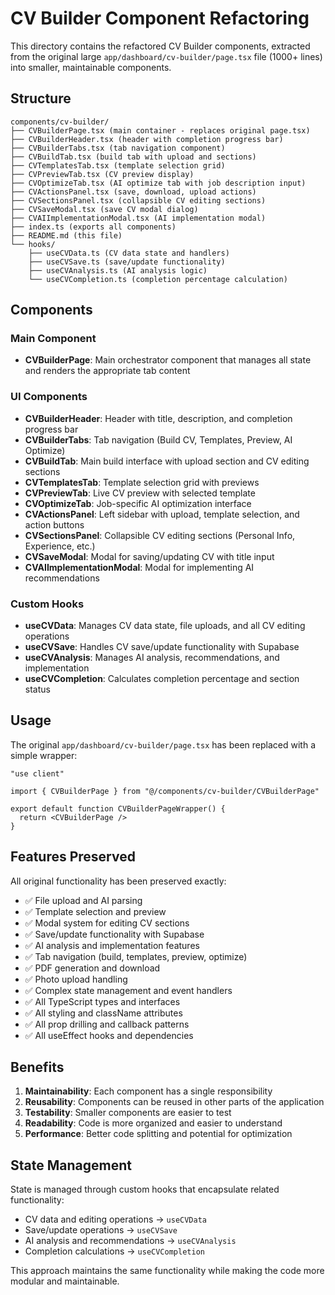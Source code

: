 # CV Builder Component Refactoring

This directory contains the refactored CV Builder components, extracted from the original large `app/dashboard/cv-builder/page.tsx` file (1000+ lines) into smaller, maintainable components.

## Structure

```
components/cv-builder/
├── CVBuilderPage.tsx (main container - replaces original page.tsx)
├── CVBuilderHeader.tsx (header with completion progress bar)
├── CVBuilderTabs.tsx (tab navigation component)
├── CVBuildTab.tsx (build tab with upload and sections)
├── CVTemplatesTab.tsx (template selection grid)
├── CVPreviewTab.tsx (CV preview display)
├── CVOptimizeTab.tsx (AI optimize tab with job description input)
├── CVActionsPanel.tsx (save, download, upload actions)
├── CVSectionsPanel.tsx (collapsible CV editing sections)
├── CVSaveModal.tsx (save CV modal dialog)
├── CVAIImplementationModal.tsx (AI implementation modal)
├── index.ts (exports all components)
├── README.md (this file)
└── hooks/
    ├── useCVData.ts (CV data state and handlers)
    ├── useCVSave.ts (save/update functionality)
    ├── useCVAnalysis.ts (AI analysis logic)
    └── useCVCompletion.ts (completion percentage calculation)
```

## Components

### Main Component
- **CVBuilderPage**: Main orchestrator component that manages all state and renders the appropriate tab content

### UI Components
- **CVBuilderHeader**: Header with title, description, and completion progress bar
- **CVBuilderTabs**: Tab navigation (Build CV, Templates, Preview, AI Optimize)
- **CVBuildTab**: Main build interface with upload section and CV editing sections
- **CVTemplatesTab**: Template selection grid with previews
- **CVPreviewTab**: Live CV preview with selected template
- **CVOptimizeTab**: Job-specific AI optimization interface
- **CVActionsPanel**: Left sidebar with upload, template selection, and action buttons
- **CVSectionsPanel**: Collapsible CV editing sections (Personal Info, Experience, etc.)
- **CVSaveModal**: Modal for saving/updating CV with title input
- **CVAIImplementationModal**: Modal for implementing AI recommendations

### Custom Hooks
- **useCVData**: Manages CV data state, file uploads, and all CV editing operations
- **useCVSave**: Handles CV save/update functionality with Supabase
- **useCVAnalysis**: Manages AI analysis, recommendations, and implementation
- **useCVCompletion**: Calculates completion percentage and section status

## Usage

The original `app/dashboard/cv-builder/page.tsx` has been replaced with a simple wrapper:

```tsx
"use client"

import { CVBuilderPage } from "@/components/cv-builder/CVBuilderPage"

export default function CVBuilderPageWrapper() {
  return <CVBuilderPage />
}
```

## Features Preserved

All original functionality has been preserved exactly:
- ✅ File upload and AI parsing
- ✅ Template selection and preview
- ✅ Modal system for editing CV sections
- ✅ Save/update functionality with Supabase
- ✅ AI analysis and implementation features
- ✅ Tab navigation (build, templates, preview, optimize)
- ✅ PDF generation and download
- ✅ Photo upload handling
- ✅ Complex state management and event handlers
- ✅ All TypeScript types and interfaces
- ✅ All styling and className attributes
- ✅ All prop drilling and callback patterns
- ✅ All useEffect hooks and dependencies

## Benefits

1. **Maintainability**: Each component has a single responsibility
2. **Reusability**: Components can be reused in other parts of the application
3. **Testability**: Smaller components are easier to test
4. **Readability**: Code is more organized and easier to understand
5. **Performance**: Better code splitting and potential for optimization

## State Management

State is managed through custom hooks that encapsulate related functionality:
- CV data and editing operations → `useCVData`
- Save/update operations → `useCVSave`
- AI analysis and recommendations → `useCVAnalysis`
- Completion calculations → `useCVCompletion`

This approach maintains the same functionality while making the code more modular and maintainable. 